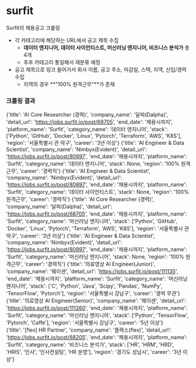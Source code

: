 # surfit
Surfit의 채용공고 크롤링
- 각 카테고리에 해당하는 URL에서 공고 제목 수집
    - **데이터 엔지니어, 데이터 사이언티스트, 머신러닝 엔지니어, 비즈니스 분석가** 총 4개
    - 추후 카테고리 통일해서 재분류 예정
- 공고 제목으로 링크 들어가서 회사 이름, 공고 주소, 마감일, 스택, 지역, 신입/경력 수집
    - 지역의 경우 **"100% 원격근무"**가 존재

### 크롤링 결과
{'title': 'AI Core Researcher (경력)', 'company_name': '달파(Dalpha)', 'detail_url': 'https://jobs.surfit.io/post/68705', 'end_date': '채용시까지', 'platform_name': 'Surfit', 'category_name': '데이터 엔지니어', 'stack': ['Python', 'GitHub', 'Docker', 'Linux', 'Pytorch', 'Terraform', 'AWS', 'K8S'], 'region': '서울특별시 관 악구', 'career': '3년 이상'}
{'title': 'AI Engineer & Data Scientist', 'company_name': 'Nimbyx(Evident)', 'detail_url': 'https://jobs.surfit.io/post/80897', 'end_date': '채용시까지', 'platform_name': 'Surfit', 'category_name': '데이터 엔지니어', 'stack': None, 'region': '100% 원격근무', 'career': '경력직'}
{'title': 'AI Engineer & Data Scientist', 'company_name': 'Nimbyx(Evident)', 'detail_url': 'https://jobs.surfit.io/post/80897', 'end_date': '채용시까지', 'platform_name': 'Surfit', 'category_name': '데이터 사이언티스트', 'stack': None, 'region': '100% 원격근무', 'career': '경력직'}
{'title': 'AI Core Researcher (경력)', 'company_name': '달파(Dalpha)', 'detail_url': 'https://jobs.surfit.io/post/68705', 'end_date': '채용시까지', 'platform_name': 'Surfit', 'category_name': '머신러닝 엔지니어', 'stack': ['Python', 'GitHub', 'Docker', 'Linux', 'Pytorch', 'Terraform', 'AWS', 'K8S'], 'region': '서울특별시  관악구', 'career': '3년 이상'}
{'title': 'AI Engineer & Data Scientist', 'company_name': 'Nimbyx(Evident)', 'detail_url': 'https://jobs.surfit.io/post/80897', 'end_date': '채용시까지', 'platform_name': 'Surfit', 'category_name': '머신러닝 엔지니어', 'stack': None, 'region': '100% 원격근무', 'career': '경력직'}
{'title': '의료영상 AI Engineer(Junior)', 'company_name': '웨이센', 'detail_url': 'https://jobs.surfit.io/post/111135', 'end_date': '채용시까지', 'platform_name': 'Surfit', 'category_name': '머신러닝 엔지니어', 'stack': ['C', 'Python', 'Java', 'Scipy', 'Pandas', 'NumPy', 'TensorFlow', 'Pytorch'], 'region': '서울특별시 강남구', 'career': '경력 무관'}
{'title': '의료영상 AI Engineer(Senior)', 'company_name': '웨이센', 'detail_url': 'https://jobs.surfit.io/post/111260', 'end_date': '채용시까지', 'platform_name': 'Surfit', 'category_name': '머신러닝 엔지니어', 'stack': ['Python', 'TensorFlow', 'Pytorch', 'Caffe'], 'region': '서울특별시 강남구', 'career': '5년 이상'}      
{'title': '[flex] HR Partner', 'company_name': '플렉스(flex)', 'detail_url': 'https://jobs.surfit.io/post/68205', 'end_date': '채용시까지', 'platform_name': 'Surfit', 'category_name': '비즈니스 분석가', 'stack': ['HR', 'HRM', 'HRD', 'HRIS', '인사', '인사컨설팅', 'HR 운영'], 'region': '경기도 성남시', 'career': '3년 이상'}
